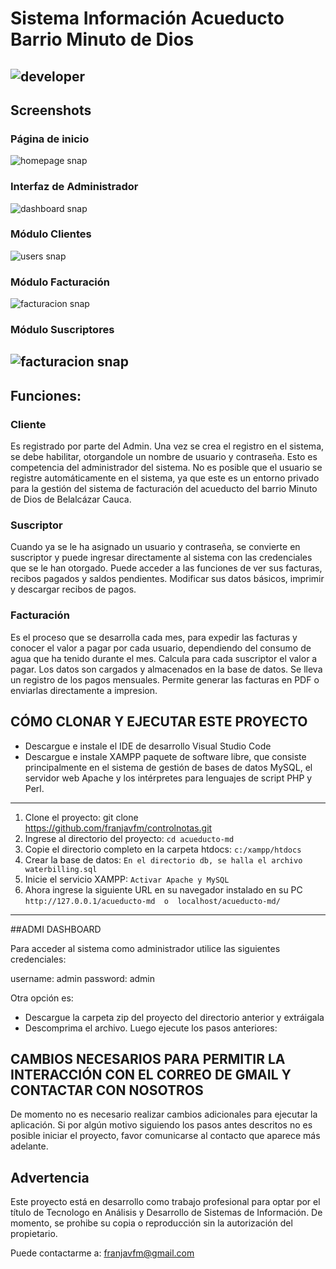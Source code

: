 # Sistema Información Acueducto Barrio Minuto de Dios
![developer](https://img.shields.io/badge/Desarrollado%20Por%20%3A-franjavfm@gmail.com%20-red)
---
## Screenshots

### Página de inicio
![homepage snap](https://github.com/franjav/acueducto-md/images/screenshot/pagina-inicio.png?raw=true)
### Interfaz de Administrador
![dashboard snap](https://github.com/franjav/acueducto-md/images/screenshot/adminhomepage.png?raw=true)
### Módulo Clientes
![users snap](https://github.com/franjav/acueducto-md/images/screenshot/modulo-clientes.png?raw=true)
### Módulo Facturación
![facturacion snap](https://github.com/franjav/acueducto-md/images/screenshot/modulo-facturacion.png?raw=true)
### Módulo Suscriptores
![facturacion snap](https://github.com/franjav/acueducto-md/images/screenshot/modulo-suscriptores.png?raw=true)
---


## Funciones:

### Cliente
Es registrado por parte del Admin. Una vez se crea el registro en el sistema, se debe habilitar, otorgandole un nombre de usuario y contraseña. Esto es competencia del administrador
del sistema. No es posible que el usuario se registre automáticamente en el sistema, ya que este es un entorno privado para la gestión del sistema de facturación del acueducto
del barrio Minuto de Dios de Belalcázar Cauca.

### Suscriptor
Cuando ya se le ha asignado un usuario y contraseña, se convierte en suscriptor y puede ingresar directamente al sistema con las credenciales que se le han otorgado.
Puede acceder a las funciones de ver sus facturas, recibos pagados y saldos pendientes. Modificar sus datos básicos, imprimir y descargar recibos de pagos.

### Facturación
Es el proceso que se desarrolla cada mes, para expedir las facturas y conocer el valor a pagar por cada usuario, dependiendo del consumo de agua que ha tenido durante el mes.
Calcula para cada suscriptor el valor a pagar. Los datos son cargados y almacenados en la base de datos. Se lleva un registro de los pagos mensuales. Permite generar las facturas en PDF
o enviarlas directamente a impresion.

## CÓMO CLONAR Y EJECUTAR ESTE PROYECTO 
- Descargue e instale el IDE de desarrollo Visual Studio Code
- Descargue e instale XAMPP paquete de software libre, que consiste principalmente en el sistema de gestión de bases de datos MySQL, 
  el servidor web Apache y los intérpretes para lenguajes de script PHP y Perl.

---

1. Clone el proyecto: git clone https://github.com/franjavfm/controlnotas.git
2. Ingrese al directorio del proyecto: ``` cd acueducto-md ```
3. Copie el directorio completo en la carpeta htdocs: ``` c:/xampp/htdocs ```
4. Crear la base de datos: ``` En el directorio db, se halla el archivo waterbilling.sql ```
5. Inicie el servicio XAMPP: ``` Activar Apache y MySQL ```
6. Ahora ingrese la siguiente URL en su navegador instalado en su PC
									```
										http://127.0.0.1/acueducto-md  o  localhost/acueducto-md/
									```

---

##ADMI DASHBOARD

Para acceder al sistema como administrador utilice las siguientes credenciales:

username: admin
password: admin



Otra opción es:

- Descargue la carpeta zip del proyecto del directorio anterior y extráigala
- Descomprima el archivo. Luego ejecute los pasos anteriores: 


## CAMBIOS NECESARIOS PARA PERMITIR LA INTERACCIÓN CON EL CORREO DE GMAIL Y CONTACTAR CON NOSOTROS 

De momento no es necesario realizar cambios adicionales para ejecutar la aplicación. Si por algún motivo siguiendo los pasos antes
descritos no es posible iniciar el proyecto, favor comunicarse al contacto que aparece más adelante.

## Advertencia
Este proyecto está en desarrollo como trabajo profesional para optar por el título de Tecnologo en Análisis y Desarrollo de Sistemas de Información. De momento, se prohibe su copia o reproducción sin la autorización del propietario.

Puede contactarme a: franjavfm@gmail.com
